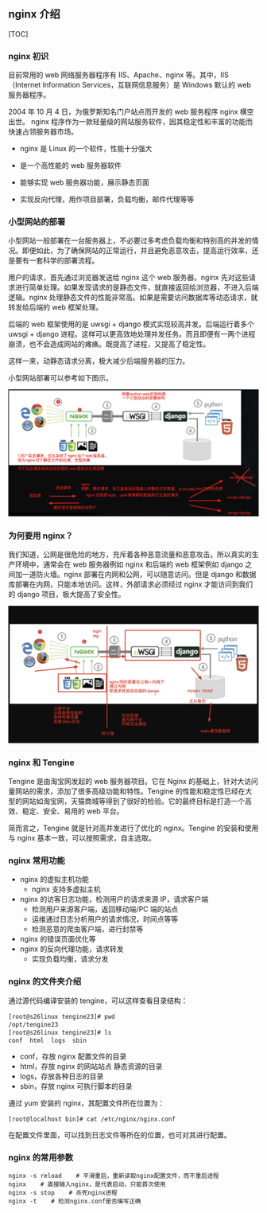 ## nginx 介绍

[TOC]

### nginx 初识

目前常用的 web 网络服务器程序有 IIS、Apache、nginx 等。其中，IIS（Internet Information Services，互联网信息服务）是 Windows 默认的 web 服务器程序。

2004 年 10 月 4 日，为俄罗斯知名门户站点而开发的 web 服务程序 nginx 横空出世。 nginx 程序作为一款轻量级的网站服务软件，因其稳定性和丰富的功能而快速占领服务器市场。

- nginx 是 Linux 的一个软件，性能十分强大
- 是一个高性能的 web 服务器软件
- 能够实现 web 服务器功能，展示静态页面

- 实现反向代理，用作项目部署，负载均衡，邮件代理等等

### 小型网站的部署

小型网站一般部署在一台服务器上，不必要过多考虑负载均衡和特别高的并发的情况。即便如此，为了确保网站的正常运行，并且避免恶意攻击，提高运行效率，还是要有一套科学的部署流程。

用户的请求，首先通过浏览器发送给 nginx 这个 web 服务器。nginx 先对这些请求进行简单处理。如果发现请求的是静态文件，就直接返回给浏览器，不进入后端逻辑。nginx 处理静态文件的性能非常高。如果是需要访问数据库等动态请求，就转发给后端的 web 框架处理。

后端的 web 框架使用的是 uwsgi + django 模式实现较高并发。后端运行着多个 uwsgi + django 进程。这样可以更高效地处理并发任务。而且即便有一两个进程崩溃，也不会造成网站的瘫痪。既提高了进程，又提高了稳定性。

这样一来，动静态请求分离，极大减少后端服务器的压力。

小型网站部署可以参考如下图示。

![image-20200206145017122](nginx-intro.assets/image-20200206145017122.png)

### 为何要用 nginx？

我们知道，公网是很危险的地方，充斥着各种恶意流量和恶意攻击。所以真实的生产环境中，通常会在 web 服务器例如 nginx 和后端的 web 框架例如 django 之间加一道防火墙。nginx 部署在内网和公网，可以随意访问。但是 django 和数据库部署在内网，只能本地访问。这样，外部请求必须经过 nginx 才能访问到我们的 django 项目，极大提高了安全性。

![image-20200206145347588](nginx-intro.assets/image-20200206145347588.png)

### nginx 和 Tengine

Tengine 是由淘宝网发起的 web 服务器项目。它在 Nginx 的基础上，针对大访问量网站的需求，添加了很多高级功能和特性。Tengine 的性能和稳定性已经在大型的网站如淘宝网，天猫商城等得到了很好的检验。它的最终目标是打造一个高效、稳定、安全、易用的 web 平台。

简而言之，Tengine 就是针对高并发进行了优化的 nginx。Tengine 的安装和使用与 nginx 基本一致，可以按照需求，自主选取。

### nginx 常用功能

- nginx 的虚拟主机功能
  - nginx 支持多虚拟主机
- nginx 的访客日志功能，检测用户的请求来源 IP，请求客户端
  - 检测用户来源客户端，返回移动端/PC 端的站点
  - 运维通过日志分析用户的请求情况，时间点等等
  - 检测恶意的爬虫客户端，进行封禁等
- nginx 的错误页面优化等
- nginx 的反向代理功能，请求转发
  - 实现负载均衡，请求分发

### nginx 的文件夹介绍

通过源代码编译安装的 tengine，可以这样查看目录结构：

```shell
[root@s26linux tengine23]# pwd
/opt/tengine23
[root@s26linux tengine23]# ls
conf  html  logs  sbin
```

- conf，存放 nginx 配置文件的目录
- html，存放 nginx 的网站站点 静态资源的目录
- logs，存放各种日志的目录
- sbin，存放 nginx 可执行脚本的目录

通过 yum 安装的 nginx，其配置文件所在位置为：

```shell
[root@localhost bin]# cat /etc/nginx/nginx.conf
```

在配置文件里面，可以找到日志文件等所在的位置，也可对其进行配置。

### nginx 的常用参数

```shell
nginx -s reload    # 平滑重启，重新读取nginx配置文件，而不重启进程
nginx    # 直接输入nginx，是代表启动，只能首次使用
nginx -s stop    # 杀死nginx进程
nginx -t    # 检测nginx.conf是否编写正确
```